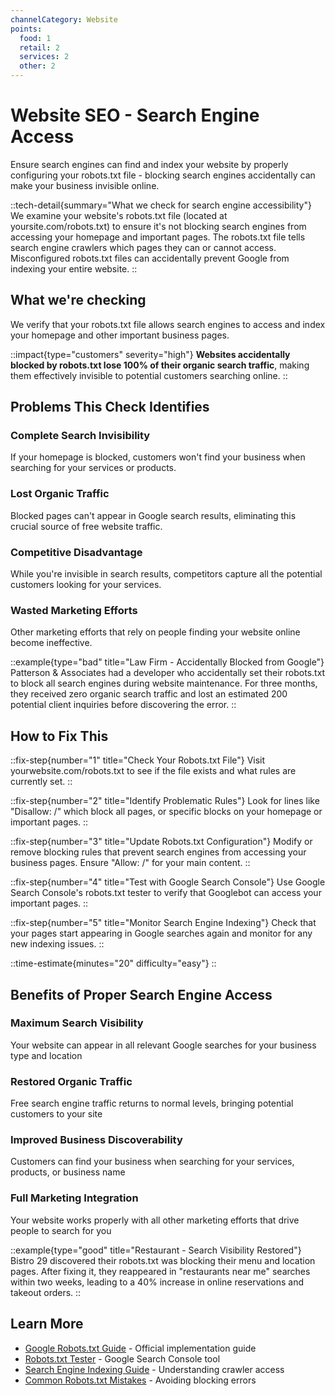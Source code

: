 ```yaml
---
channelCategory: Website
points:
  food: 1
  retail: 2
  services: 2
  other: 2
---
```


# Website SEO - Search Engine Access

Ensure search engines can find and index your website by properly configuring your robots.txt file - blocking search engines accidentally can make your business invisible online.

::tech-detail{summary="What we check for search engine accessibility"}
We examine your website's robots.txt file (located at yoursite.com/robots.txt) to ensure it's not blocking search engines from accessing your homepage and important pages. The robots.txt file tells search engine crawlers which pages they can or cannot access. Misconfigured robots.txt files can accidentally prevent Google from indexing your entire website.
::

## What we're checking

We verify that your robots.txt file allows search engines to access and index your homepage and other important business pages.

::impact{type="customers" severity="high"}
**Websites accidentally blocked by robots.txt lose 100% of their organic search traffic**, making them effectively invisible to potential customers searching online.
::

## Problems This Check Identifies

### Complete Search Invisibility
If your homepage is blocked, customers won't find your business when searching for your services or products.

### Lost Organic Traffic
Blocked pages can't appear in Google search results, eliminating this crucial source of free website traffic.

### Competitive Disadvantage
While you're invisible in search results, competitors capture all the potential customers looking for your services.

### Wasted Marketing Efforts
Other marketing efforts that rely on people finding your website online become ineffective.

::example{type="bad" title="Law Firm - Accidentally Blocked from Google"}
Patterson & Associates had a developer who accidentally set their robots.txt to block all search engines during website maintenance. For three months, they received zero organic search traffic and lost an estimated 200 potential client inquiries before discovering the error.
::

## How to Fix This

::fix-step{number="1" title="Check Your Robots.txt File"}
Visit yourwebsite.com/robots.txt to see if the file exists and what rules are currently set.
::

::fix-step{number="2" title="Identify Problematic Rules"}
Look for lines like "Disallow: /" which block all pages, or specific blocks on your homepage or important pages.
::

::fix-step{number="3" title="Update Robots.txt Configuration"}
Modify or remove blocking rules that prevent search engines from accessing your business pages. Ensure "Allow: /" for your main content.
::

::fix-step{number="4" title="Test with Google Search Console"}
Use Google Search Console's robots.txt tester to verify that Googlebot can access your important pages.
::

::fix-step{number="5" title="Monitor Search Engine Indexing"}
Check that your pages start appearing in Google searches again and monitor for any new indexing issues.
::

::time-estimate{minutes="20" difficulty="easy"}
::

## Benefits of Proper Search Engine Access

### Maximum Search Visibility
Your website can appear in all relevant Google searches for your business type and location

### Restored Organic Traffic
Free search engine traffic returns to normal levels, bringing potential customers to your site

### Improved Business Discoverability
Customers can find your business when searching for your services, products, or business name

### Full Marketing Integration
Your website works properly with all other marketing efforts that drive people to search for you

::example{type="good" title="Restaurant - Search Visibility Restored"}
Bistro 29 discovered their robots.txt was blocking their menu and location pages. After fixing it, they reappeared in "restaurants near me" searches within two weeks, leading to a 40% increase in online reservations and takeout orders.
::

## Learn More

- [Google Robots.txt Guide](https://developers.google.com/search/docs/crawling-indexing/robots/intro) - Official implementation guide
- [Robots.txt Tester](https://support.google.com/webmasters/answer/6062598) - Google Search Console tool
- [Search Engine Indexing Guide](https://moz.com/beginners-guide-to-seo/how-search-engines-operate) - Understanding crawler access
- [Common Robots.txt Mistakes](https://blog.hubspot.com/marketing/robots-txt-guide) - Avoiding blocking errors 
